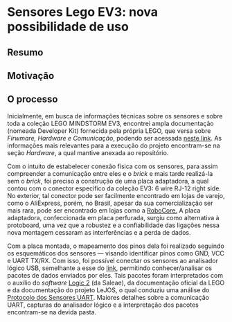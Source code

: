 # Sensores Lego EV3: nova possibilidade de uso 

## Resumo 

## Motivação

## O processo

Inicialmente, em busca de informações técnicas sobre os sensores e sobre toda a coleção LEGO MINDSTORM EV3, encontrei ampla documentação (nomeada Developer Kit) fornecida pela própria LEGO, que versa sobre *Firwmare, Hardware e Comunicação*, podendo ser acessada [neste link](https://education.lego.com/en-us/product-resources/mindstorms-ev3/downloads/developer-kits). As informações mais relevantes para a execução do projeto encontram-se na seção *Hardware*, a qual mantive anexada ao repositório.

Com o intuito de estabelecer conexão física com os sensores, para assim compreender a comunicação entre eles e o *brick* e mais tarde realizá-la sem o *brick*, foi preciso a construção de uma placa adaptadora, a qual contou com o conector específico da coleção EV3: 6 wire RJ-12 right side. No exterior, tal conector pode ser facilmente encontrado em lojas de varejo, como o AliExpress, porém, no Brasil, apesar da sua comercialização ser mais rara, pode ser encontrado em lojas como a [RoboCore.](https://www.robocore.net/) A placa adaptadora, confeccionada em placa perfurada, surgiu como alternativa à protoboard, uma vez que a robustez e a confiabilidade das ligações nessa nova montagem cessaram as interferências e a perda de dados.

Com a placa montada, o mapeamento dos pinos dela foi realizado seguindo os esquemáticos dos sensores — visando identificar pinos como GND, VCC e UART TX/RX. Com isso, foi possível conectar os sensores ao analisador lógico USB, semelhante a esse do [link](https://www.usinainfo.com.br/testadores-e-medidores-diversos/analisador-logico-24mhz-8ch-al24-2691.html), permitindo conhecer/analisar os pacotes de dados enviados por eles. Tais pacotes foram interpretados com o auxílio do *software* [Logic 2](https://www.saleae.com/downloads/) (da Saleae), da documentação oficial da LEGO e da documentação do projeto LeJOS, o qual conduziu uma análise do [Protocolo dos Sensores UART](https://sourceforge.net/p/lejos/wiki/UART%20Sensor%20Protocol/). Maiores detalhes sobre a comunicação UART, capturas do analisador lógico e a interpretação dos pacotes encontram-se na devida pasta.